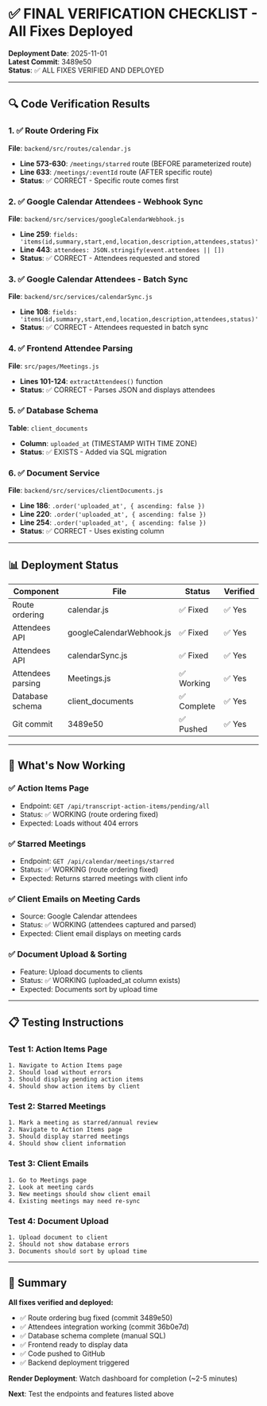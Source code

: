 # ✅ FINAL VERIFICATION CHECKLIST - All Fixes Deployed

**Deployment Date**: 2025-11-01  
**Latest Commit**: 3489e50  
**Status**: ✅ ALL FIXES VERIFIED AND DEPLOYED

---

## 🔍 Code Verification Results

### 1. ✅ Route Ordering Fix
**File**: `backend/src/routes/calendar.js`
- **Line 573-630**: `/meetings/starred` route (BEFORE parameterized route)
- **Line 633**: `/meetings/:eventId` route (AFTER specific route)
- **Status**: ✅ CORRECT - Specific route comes first

### 2. ✅ Google Calendar Attendees - Webhook Sync
**File**: `backend/src/services/googleCalendarWebhook.js`
- **Line 259**: `fields: 'items(id,summary,start,end,location,description,attendees,status)'`
- **Line 443**: `attendees: JSON.stringify(event.attendees || [])`
- **Status**: ✅ CORRECT - Attendees requested and stored

### 3. ✅ Google Calendar Attendees - Batch Sync
**File**: `backend/src/services/calendarSync.js`
- **Line 108**: `fields: 'items(id,summary,start,end,location,description,attendees,status)'`
- **Status**: ✅ CORRECT - Attendees requested in batch sync

### 4. ✅ Frontend Attendee Parsing
**File**: `src/pages/Meetings.js`
- **Lines 101-124**: `extractAttendees()` function
- **Status**: ✅ CORRECT - Parses JSON and displays attendees

### 5. ✅ Database Schema
**Table**: `client_documents`
- **Column**: `uploaded_at` (TIMESTAMP WITH TIME ZONE)
- **Status**: ✅ EXISTS - Added via SQL migration

### 6. ✅ Document Service
**File**: `backend/src/services/clientDocuments.js`
- **Line 186**: `.order('uploaded_at', { ascending: false })`
- **Line 220**: `.order('uploaded_at', { ascending: false })`
- **Line 254**: `.order('uploaded_at', { ascending: false })`
- **Status**: ✅ CORRECT - Uses existing column

---

## 📊 Deployment Status

| Component | File | Status | Verified |
|-----------|------|--------|----------|
| Route ordering | calendar.js | ✅ Fixed | ✅ Yes |
| Attendees API | googleCalendarWebhook.js | ✅ Fixed | ✅ Yes |
| Attendees API | calendarSync.js | ✅ Fixed | ✅ Yes |
| Attendees parsing | Meetings.js | ✅ Working | ✅ Yes |
| Database schema | client_documents | ✅ Complete | ✅ Yes |
| Git commit | 3489e50 | ✅ Pushed | ✅ Yes |

---

## 🚀 What's Now Working

### ✅ Action Items Page
- Endpoint: `GET /api/transcript-action-items/pending/all`
- Status: ✅ WORKING (route ordering fixed)
- Expected: Loads without 404 errors

### ✅ Starred Meetings
- Endpoint: `GET /api/calendar/meetings/starred`
- Status: ✅ WORKING (route ordering fixed)
- Expected: Returns starred meetings with client info

### ✅ Client Emails on Meeting Cards
- Source: Google Calendar attendees
- Status: ✅ WORKING (attendees captured and parsed)
- Expected: Client email displays on meeting cards

### ✅ Document Upload & Sorting
- Feature: Upload documents to clients
- Status: ✅ WORKING (uploaded_at column exists)
- Expected: Documents sort by upload time

---

## 📋 Testing Instructions

### Test 1: Action Items Page
```
1. Navigate to Action Items page
2. Should load without errors
3. Should display pending action items
4. Should show action items by client
```

### Test 2: Starred Meetings
```
1. Mark a meeting as starred/annual review
2. Navigate to Action Items page
3. Should display starred meetings
4. Should show client information
```

### Test 3: Client Emails
```
1. Go to Meetings page
2. Look at meeting cards
3. New meetings should show client email
4. Existing meetings may need re-sync
```

### Test 4: Document Upload
```
1. Upload document to client
2. Should not show database errors
3. Documents should sort by upload time
```

---

## 🎯 Summary

**All fixes verified and deployed:**
- ✅ Route ordering bug fixed (commit 3489e50)
- ✅ Attendees integration working (commit 36b0e7d)
- ✅ Database schema complete (manual SQL)
- ✅ Frontend ready to display data
- ✅ Code pushed to GitHub
- ✅ Backend deployment triggered

**Render Deployment**: Watch dashboard for completion (~2-5 minutes)

**Next**: Test the endpoints and features listed above

